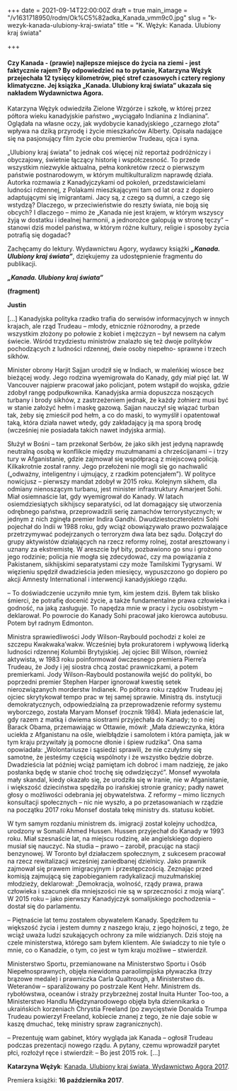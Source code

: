 +++
date = 2021-09-14T22:00:00Z
draft = true
main_image = "/v1631718950/rodm/Ok%C5%82adka_Kanada_vmm9c0.jpg"
slug = "k-wezyk-kanada-ulubiony-kraj-swiata"
title = "K. Wężyk: Kanada. Ulubiony kraj świata"

+++
#### **Czy Kanada - (prawie) najlepsze miejsce do życia na ziemi - jest faktycznie rajem? By odpowiedzieć na to pytanie, Katarzyna Wężyk przejechała 12 tysięcy kilometrów, pięć stref czasowych i cztery regiony klimatyczne. Jej książka** „**Kanada. Ulubiony kraj świata**” **ukazała się nakładem Wydawnictwa Agora.**

Katarzyna Wężyk odwiedziła Zielone Wzgórze i szkołę, w której przez półtora wieku kanadyjskie państwo „wyciągało Indianina z Indianina”. Oglądała na własne oczy, jak wydobycie kanadyjskiego „czarnego złota” wpływa na dziką przyrodę i życie mieszkańców Alberty. Opisała nadające się na pasjonujący film życie obu premierów Trudeau, ojca i syna.

„Ulubiony kraj świata” to jednak coś więcej niż reportaż podróżniczy i obyczajowy, świetnie łączący historię i współczesność. To przede wszystkim niezwykle aktualna, pełna konkretów rzecz o pierwszym państwie postnarodowym, w którym multikulturalizm naprawdę działa. Autorka rozmawia z Kanadyjczykami od pokoleń, przedstawicielami ludności rdzennej, z Polakami mieszkającymi tam od lat oraz z dopiero adaptującymi się imigrantami. Jacy są, z czego są dumni, a czego się wstydzą? Dlaczego, w przeciwieństwie do reszty świata, nie boją się obcych? I dlaczego – mimo że „Kanada nie jest krajem, w którym wszyscy żyją w dostatku i idealnej harmonii, a jednorożce galopują w stronę tęczy” – stanowi dziś model państwa, w którym różne kultury, religie i sposoby życia potrafią się dogadać?  
  
Zachęcamy do lektury. Wydawnictwu Agory, wydawcy książki **_„Kanada. Ulubiony kraj świata”_**, dziękujemy za udostępnienie fragmentu do publikacji.

**_„Kanada. Ulubiony kraj świata”_**

**(fragment)**

**Justin**

\[...\] Kanadyjska polityka rzadko trafia do serwisów informacyjnych w innych krajach, ale rząd Trudeau – młody, etnicznie różnorodny, a przede wszystkim złożony po połowie z kobiet i mężczyzn – był newsem na całym świecie. Wśród trzydziestu ministrów znalazło się też dwoje polityków pochodzących z ludności rdzennej, dwie osoby niepełno- sprawne i trzech sikhów.

Minister obrony Harjit Sajjan urodził się w Indiach, w maleńkiej wiosce bez bieżącej wody. Jego rodzina wyemigrowała do Kanady, gdy miał pięć lat. W Vancouver najpierw pracował jako policjant, potem wstąpił do wojska, gdzie zdobył rangę podpułkownika. Kanadyjska armia dopuszcza noszących turbany i brody sikhów, z zastrzeżeniem jednak, że każdy żołnierz musi być w stanie założyć hełm i maskę gazową. Sajjan nauczył się wiązać turban tak, żeby się zmieścił pod hełm, a co do maski, to wymyślił i opatentował taką, która działa nawet wtedy, gdy zakładający ją ma sporą brodę (wcześniej nie posiadała takich nawet indyjska armia).

Służył w Bośni – tam przekonał Serbów, że jako sikh jest jedyną naprawdę neutralną osobą w konflikcie między muzułmanami a chrześcijanami – i trzy tury w Afganistanie, gdzie zajmował się współpracą z miejscową policją. Kilkakrotnie został ranny. Jego przełożeni nie mogli się go nachwalić („odważny, inteligentny i ujmujący, z rzadkim potencjałem”). W polityce nowicjusz – pierwszy mandat zdobył w 2015 roku. Kolejnym sikhem, dla odmiany nienoszącym turbanu, jest minister infrastruktury Amarjeet Sohi. Miał osiemnaście lat, gdy wyemigrował do Kanady. W latach osiemdziesiątych sikhijscy separatyści, od lat domagający się utworzenia odrębnego państwa, przeprowadzili serię zamachów terrorystycznych; w jednym z nich zginęła premier Indira Gandhi. Dwudziestoczteroletni Sohi pojechał do Indii w 1988 roku, gdy wciąż obowiązywało prawo pozwalające przetrzymywać podejrzanych o terroryzm dwa lata bez sądu. Dołączył do grupy aktywistów działających na rzecz reformy rolnej, został aresztowany i uznany za ekstremistę. W areszcie był bity, pozbawiono go snu i grożono jego rodzinie; policja nie mogła się zdecydować, czy ma powiązania z Pakistanem, sikhijskimi separatystami czy może Tamilskimi Tygrysami. W więzieniu spędził dwadzieścia jeden miesięcy, wypuszczono go dopiero po akcji Amnesty International i interwencji kanadyjskiego rządu.

– To doświadczenie uczyniło mnie tym, kim jestem dziś. Byłem tak blisko śmierci, że potrafię docenić życie, a także fundamentalne prawa człowieka i godność, na jaką zasługuje. To napędza mnie w pracy i życiu osobistym – deklarował. Po powrocie do Kanady Sohi pracował jako kierowca autobusu. Potem był radnym Edmonton.

Ministra sprawiedliwości Jody Wilson-Raybould pochodzi z kolei ze szczepu Kwakwaka’wakw. Wcześniej była prokuratorem i wpływową liderką ludności rdzennej Kolumbii Brytyjskiej. Jej ojciec Bill Wilson, również aktywista, w 1983 roku poinformował ówczesnego premiera Pierre’a Trudeau, że Jody i jej siostra chcą zostać prawniczkami, a potem premierkami. Jody Wilson-Raybould postanowiła wejść do polityki, bo poprzedni premier Stephen Harper ignorował kwestię setek nierozwiązanych morderstw Indianek. Po półtora roku rządów Trudeau jej ojciec skrytykował tempo prac w tej samej sprawie. Ministrą ds. instytucji demokratycznych, odpowiedzialną za przeprowadzenie reformy systemu wyborczego, została Maryam Monsef (rocznik 1984). Miała jedenaście lat, gdy razem z matką i dwiema siostrami przyjechała do Kanady; to o niej Barack Obama, przemawiając w Ottawie, mówił: „Mała dziewczynka, która uciekła z Afganistanu na ośle, wielbłądzie i samolotem i która pamięta, jak w tym kraju przywitały ją pomocne dłonie i śpiew rudzika”. Ona sama opowiadała: „Wolontariusze i sąsiedzi sprawili, że nie czułyśmy się samotne, że jesteśmy częścią wspólnoty i że wszystko będzie dobrze. Dwadzieścia lat później wciąż pamiętam ich dobroć i mam nadzieję, że jako posłanka będę w stanie choć trochę się odwdzięczyć”. Monsef wywołała mały skandal, kiedy okazało się, że urodziła się w Iranie, nie w Afganistanie, i większość dzieciństwa spędziła po irańskiej stronie granicy; padły nawet głosy o możliwości odebrania jej obywatelstwa. Z reformy – mimo licznych konsultacji społecznych – nic nie wyszło, a po przetasowaniach w rządzie na początku 2017 roku Monsef dostała tekę ministry ds. statusu kobiet.

W tym samym rozdaniu ministrem ds. imigracji został kolejny uchodźca, urodzony w Somalii Ahmed Hussen. Hussen przyjechał do Kanady w 1993 roku. Miał szesnaście lat, na miejscu rodzinę, ale angielskiego dopiero musiał się nauczyć. Na studia – prawo – zarobił, pracując na stacji benzynowej. W Toronto był działaczem społecznym, z sukcesem pracował na rzecz rewitalizacji wcześniej zaniedbanej dzielnicy. Jako prawnik zajmował się prawem imigracyjnym i przestępczością. Zeznając przed komisją zajmującą się zapobieganiem radykalizacji muzułmańskiej młodzieży, deklarował: „Demokracja, wolność, rządy prawa, prawa człowieka i szacunek dla mniejszości nie są w sprzeczności z moją wiarą”. W 2015 roku – jako pierwszy Kanadyjczyk somalijskiego pochodzenia – dostał się do parlamentu.

– Piętnaście lat temu zostałem obywatelem Kanady. Spędziłem tu większość życia i jestem dumny z naszego kraju, z jego hojności, z tego, że wciąż uważa ludzi szukających ochrony za mile widzianych. Dziś stoję na czele ministerstwa, którego sam byłem klientem. Ale świadczy to nie tyle o mnie, co o Kanadzie, o tym, co jest w tym kraju możliwe – stwierdził.

Ministerstwo Sportu, przemianowane na Ministerstwo Sportu i Osób Niepełnosprawnych, objęła niewidoma paraolimpijska pływaczka (trzy brązowe medale) i prawniczka Carla Qualtrough, a Ministerstwo ds. Weteranów – sparaliżowany po postrzale Kent Hehr. Ministrem ds. rybołówstwa, oceanów i straży przybrzeżnej został Inuita Hunter Too-too, a Ministerstwo Handlu Międzynarodowego objęła była dziennikarka o ukraińskich korzeniach Chrystia Freeland (po zwycięstwie Donalda Trumpa Trudeau powierzył Freeland, kobiecie znanej z tego, że nie daje sobie w kaszę dmuchać, tekę ministry spraw zagranicznych).

– Prezentuję wam gabinet, który wygląda jak Kanada – ogłosił Trudeau podczas prezentacji nowego rządu. A pytany, czemu wprowadził parytet płci, rozłożył ręce i stwierdził: – Bo jest 2015 rok. \[...\] 

**Katarzyna Wężyk**: [Kanada, Ulubiony kraj świata, Wydawnictwo Agora 2017](https://www.agora.pl/kanada-ulubiony-kraj-swiata-nowa-ksiazka-wydawnictwa-agora "https://www.agora.pl/kanada-ulubiony-kraj-swiata-nowa-ksiazka-wydawnictwa-agora").

Premiera książki: **16 października 2017**.